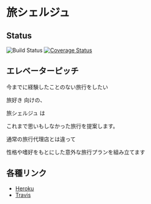 # 旅シェルジュ
## Status
![Build Status](https://travis-ci.org/tantan5/codeBelle.svg?branch=master)
[![Coverage Status](https://coveralls.io/repos/github/tantan5/codeBelle/badge.svg?branch=master)](https://coveralls.io/github/tantan5/codeBelle?branch=master)
## エレベーターピッチ
今までに経験したことのない旅行をしたい

旅好き 向けの、

旅シェルジュ は

これまで思いもしなかった旅行を提案します。

通常の旅行代理店とは違って

性格や嗜好をもとにした意外な旅行プランを組み立てます
## 各種リンク
- [Heroku](https://tabi-cierge.herokuapp.com/)
- [Travis](https://travis-ci.org/tantan5/codeBelle)
